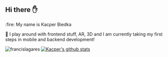 ## Hi there :hand:
<div align="left">
:fire: My name is Kacper Biedka

:rocket: I play around with frontend stuff, AR, 3D and I am currently taking my first steps in mobile and backend development!

<a>
<img align="left" src="https://github-readme-stats.vercel.app/api/top-langs/?username=KacperBiedka&theme=tokyonight&line_height=45" alt="francislagares" />
</a>

[![Kacper's github stats](https://github-readme-stats.vercel.app/api?username=KacperBiedka&show_icons=true&theme=tokyonight&count_private=true&count_public=true&hide=stars&line_height=48)](https://github.com/ChrisAchinga/github-readme-stats)

</div>


<!--
**KacperBiedka/KacperBiedka** is a ✨ _special_ ✨ repository because its `README.md` (this file) appears on your GitHub profile.

Here are some ideas to get you started:

- 🔭 I’m currently working on ...
- 🌱 I’m currently learning ...
- 👯 I’m looking to collaborate on ...
- 🤔 I’m looking for help with ...
- 💬 Ask me about ...
- 📫 How to reach me: ...
- 😄 Pronouns: ...
- ⚡ Fun fact: ...
-->

